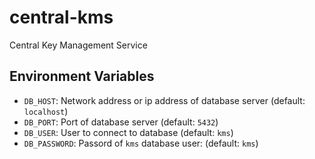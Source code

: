 # central-kms
Central Key Management Service

## Environment Variables

* `DB_HOST`: Network address or ip address of database server (default: `localhost`)
* `DB_PORT`: Port of database server (default: `5432`)
* `DB_USER`: User to connect to database (default: `kms`)
* `DB_PASSWORD`: Passord of `kms` database user: (default: `kms`)
